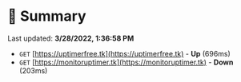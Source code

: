 # 📖 Summary
Last updated: **3/28/2022, 1:36:58 PM**

- `GET` [https://uptimerfree.tk](https://uptimerfree.tk) - **Up** (696ms)
- `GET` [https://monitoruptimer.tk](https://monitoruptimer.tk) - **Down** (203ms)
